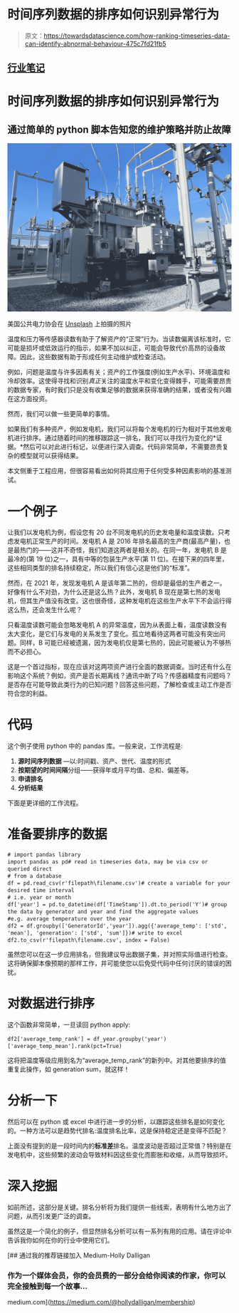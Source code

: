 # 时间序列数据的排序如何识别异常行为

> 原文：<https://towardsdatascience.com/how-ranking-timeseries-data-can-identify-abnormal-behaviour-475c7fd21fb5>

## [行业笔记](https://towardsdatascience.com/tagged/notes-from-industry)

# 时间序列数据的排序如何识别异常行为

## 通过简单的 python 脚本告知您的维护策略并防止故障

![](img/22a7e1de2896a0e48b461f5076ff0c3f.png)

美国公共电力协会在 [Unsplash](https://unsplash.com?utm_source=medium&utm_medium=referral) 上拍摄的照片

温度和压力等传感器读数有助于了解资产的“正常”行为。当读数偏离该标准时，它可能是损坏或低效运行的指示，如果不加以纠正，可能会导致代价高昂的设备故障。因此，这些数据有助于形成任何主动维护或检查活动。

例如，问题是温度与许多因素有关；资产的工作强度(例如生产水平)、环境温度和冷却效率。这使得寻找和识别*真正*关注的温度水平和变化变得棘手，可能需要昂贵的数据专家，有时我们只是没有收集足够的数据来获得准确的结果，或者没有兴趣在这方面投资。

然而，我们可以做一些更简单的事情。

如果我们有多种资产，例如发电机，我们可以将每个发电机的行为相对于其他发电机进行排序。通过随着时间的推移跟踪这一排名，我们可以寻找行为变化的*证据。*然后可以对此进行标记，以便进行深入调查。代码非常简单，不需要昂贵复杂的模型就可以获得结果。

本文侧重于工程应用，但很容易看出如何将其应用于任何受多种因素影响的基准测试。

# 一个例子

让我们以发电机为例，假设您有 20 台不同发电机的历史发电量和温度读数。只考虑发电机正常生产的时间。发电机 A 是 2016 年排名最高的生产商(最高产量)，也是最热门的——这并不奇怪，我们知道这两者是相关的。在同一年，发电机 B 是最冷的(第 19 位)之一，具有中等的包装生产水平(第 11 位)。在接下来的四年里，这些相同类型的排名持续稳定，所以我们有信心这是他们的“标准”。

然而，在 2021 年，发现发电机 A 是该年第二热的，但却是最低的生产者之一。好像有什么不对劲，为什么还是这么热？此外，发电机 B 现在是第七热的发电机，但其生产值没有改变。这也很奇怪，这种发电机在这些生产水平下不会运行得这么热，还会发生什么呢？

只看温度读数可能会忽略发电机 A 的异常温度，因为从表面上看，温度读数没有太大变化，是它们与发电的关系发生了变化。孤立地看待这两者可能没有突出问题。同样，B 可能已经被遗漏，因为发电机仅是第七热的，因此可能被认为不够热而不必担心。

这是一个首过指标，现在应该对这两项资产进行全面的数据调查。当时还有什么在影响这个系统？例如，资产是否长期离线？通讯中断了吗？传感器精度有问题吗？是否存在可能导致此类行为的已知问题？回答这些问题，了解检查或主动工作是否符合您的利益。

# 代码

这个例子使用 python 中的 pandas 库。一般来说，工作流程是:

1.  **源时间序列数据** —以:时间戳、资产、世代、温度的形式
2.  **按期望的时间间隔**分组——获得年或月平均值、总和、偏差等。
3.  **申请排名**
4.  **分析结果**

下面是更详细的工作流程。

# 准备要排序的数据

```
# import pandas library
import pandas as pd# read in timeseries data, may be via csv or queried direct
# from a database
df = pd.read_csv(r'filepath\filename.csv')# create a variable for your desired time interval
# i.e. year or month
df['year'] = pd.to_datetime(df['TimeStamp']).dt.to_period('Y')# group the data by generator and year and find the aggregate values
#e.g. average temperature over the year
df2 = df.groupby(['GeneratorId','year']).agg({'average_temp': ['std', 'mean'], 'generation': ['std', 'sum']})# write to excel
df2.to_csv(r'filepath\filename.csv', index = False)
```

虽然您可以在这一步应用排名，但我建议导出数据子集，并对照实际值进行检查。这将确保脚本像预期的那样工作，并可能使您以后免受代码中任何讨厌的错误的困扰。

# 对数据进行排序

这个函数非常简单，一旦读回 python apply:

```
df2['average_temp_rank'] = df_year.groupby('year')['average_temp_mean'].rank(pct=True)
```

这将把温度等级应用到名为“average_temp_rank”的新列中。对其他要排序的值重复此操作，如 generation sum，就这样！

# 分析一下

然后可以在 python 或 excel 中进行进一步的分析，以跟踪这些排名是如何变化的。一种方法可以是趋势代排名:温度排名比率，这是保持稳定还是变得不匹配？

上面没有提到的是一段时间内的**标准差**排名。温度波动是否超过正常值？特别是在发电机中，这些频繁的波动会导致材料因这些变化而膨胀和收缩，从而导致损坏。

# 深入挖掘

如前所述，这部分是关键。排名分析将为我们提供一些线索，表明有什么地方出了问题，从而引发更广泛的调查。

虽然这是一个简化的例子，但显然排名分析可以有一系列有用的应用。请在评论中告诉我你如何在你的行业中使用它们。

[](https://medium.com/@hollydalligan/membership) [## 通过我的推荐链接加入 Medium-Holly Dalligan

### 作为一个媒体会员，你的会员费的一部分会给你阅读的作家，你可以完全接触到每一个故事…

medium.com](https://medium.com/@hollydalligan/membership)